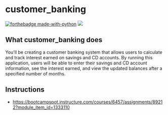 # customer_banking
[![forthebadge made-with-python](http://ForTheBadge.com/images/badges/made-with-python.svg)](https://www.python.org/)
[![](https://anaconda.org/conda-forge/markdown/badges/version.svg)](https://anaconda.org/)

## What customer_banking does

You'll be creating a customer banking system that allows users to calculate and track interest earned on savings and CD accounts. By running this application, users will be able to enter their savings and CD account information, see the interest earned, and view the updated balances after a specified number of months.

## Instructions
* https://bootcampspot.instructure.com/courses/6457/assignments/89212?module_item_id=1333110
